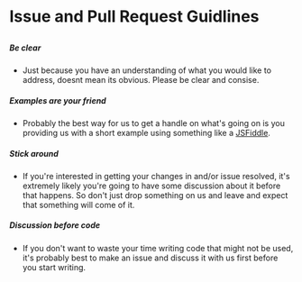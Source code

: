 # Issue and Pull Request Guidlines

##

##### Be clear
 * Just because you have an understanding of what you would like to address, doesnt mean its obvious. Please be clear and consise.
 
##### Examples are your friend
 * Probably the best way for us to get a handle on what's going on is you providing us with a short example using something like a [JSFiddle](http://jsfiddle.net/).
 
##### Stick around
 * If you're interested in getting your changes in and/or issue resolved, it's extremely likely you're going to have some discussion about it before that happens. So don't just drop something on us and leave and expect that something will come of it.
 
##### Discussion before code
 * If you don't want to waste your time writing code that might not be used, it's probably best to make an issue and discuss it with us first before you start writing. 
